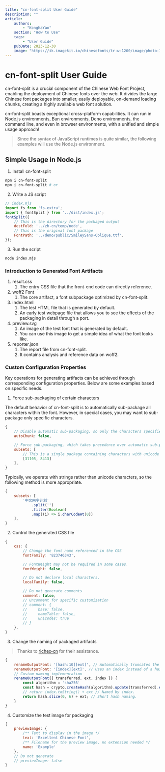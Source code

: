 ```yaml
---
title: "cn-font-split User Guide"
description: ""
article:
    authors:
        - "KonghaYao"
    section: "How to Use"
    tags:
        - "User Guide"
    pubDate: 2023-12-30
    image: "https://ik.imagekit.io/chinesefonts/tr:w-1200/image/photo-1508804185872-d7badad00f7d.jfif"
---
```


# cn-font-split User Guide

cn-font-split is a crucial component of the Chinese Web Font Project, enabling the deployment of Chinese fonts over the web. It divides the large Chinese font packages into smaller, easily deployable, on-demand loading chunks, creating a highly available web font solution.

cn-font-split boasts exceptional cross-platform capabilities. It can run in Node.js environments, Bun environments, Deno environments, the command line, and even in browser environments, with a unified and simple usage approach!

> Since the syntax of JavaScript runtimes is quite similar, the following examples will use the Node.js environment.

## Simple Usage in Node.js

1. Install cn-font-split

```sh
npm i cn-font-split
npm i cn-font-split # or
```

2. Write a JS script

```js
// index.mjs
import fs from 'fs-extra';
import { fontSplit } from '../dist/index.js';
fontSplit({
    // This is the directory for the packaged output
    destFold: '../zh-cn/temp/node',
    // This is the original font package
    FontPath: '../demo/public/SmileySans-Oblique.ttf',
});
```

3. Run the script

```sh
node index.mjs
```

### Introduction to Generated Font Artifacts

1. result.css
   1. The entry CSS file that the front-end code can directly reference.
2. woff2 Font
   1. The core artifact, a font subpackage optimized by cn-font-split.
3. index.html
   1. The test HTML file that is generated by default.
   2. An early test webpage file that allows you to see the effects of the packaging in detail through a port.
4. preview.svg
   1. An image of the test font that is generated by default.
   2. You can use this image to get a simple idea of what the font looks like.
5. reporter.json
   1. The report file from cn-font-split.
   2. It contains analysis and reference data on woff2.

### Custom Configuration Properties

Key operations for generating artifacts can be achieved through corresponding configuration properties. Below are some examples based on specific needs.

1. Force sub-packaging of certain characters

The default behavior of cn-font-split is to automatically sub-package all characters within the font. However, in special cases, you may want to sub-package only specific characters.

```js
{
    // Disable automatic sub-packaging, so only the characters specified in subsets will be packaged.
    autoChunk: false,

    // Force sub-packaging, which takes precedence over automatic sub-packaging.
    subsets: [
        // This is a single package containing characters with unicode 31105 and 8413.
        [31105, 8413]
    ],
}
```

Typically, we operate with strings rather than unicode characters, so the following method is more appropriate.

```js
{
    subsets: [
        '中文网字计划'
            .split('')
            .filter(Boolean)
            .map((i) => i.charCodeAt(0))
    ],
}
```

2. Control the generated CSS file

```js
{
    css: {
        // Change the font name referenced in the CSS
        fontFamily: '823746343',

        // FontWeight may not be required in some cases.
        fontWeight: false,

        // Do not declare local characters.
        localFamily: false,

        // Do not generate comments
        comment: false,
        // Uncomment for specific customization
        // comment: {
        //     base: false,
        //     nameTable: false,
        //     unicodes: true
        // }
    },
}
```

3. Change the naming of packaged artifacts

> Thanks to [richex-cn](https://github.com/richex-cn) for their assistance.

```js
{
    renameOutputFont: '[hash:10][ext]', // Automatically truncates the hash length.
    renameOutputFont: '[index][ext]', // Uses an index instead of a hash.
    // Custom naming implementation
    renameOutputFont({ transferred, ext, index }) {
        const algorithm = 'sha256'
        const hash = crypto.createHash(algorithm).update(transferred).digest('hex');
        // return index.toString() + ext // Named by index.
        return hash.slice(0, 6) + ext; // Short hash naming.
    }
}
```

4. Customize the test image for packaging

```js
{
    previewImage: {
        /** Text to display in the image */
        text: 'Excellent Chinese Font',
        /** Filename for the preview image, no extension needed */
        name: 'Example'
    },
    // Do not generate
    // previewImage: false
}
```

